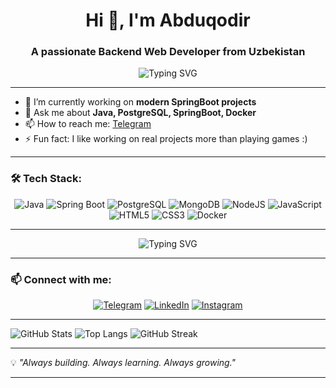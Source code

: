 <h1 align="center">Hi 👋, I'm Abduqodir</h1>
<h3 align="center">A passionate Backend Web Developer from Uzbekistan</h3>

<p align="center">
  <img src="https://readme-typing-svg.herokuapp.com?font=Fira+Code&pause=1000&color=00F787&center=true&vCenter=true&width=435&lines=I+am+a+Java+Developer;Spring+Boot+%7C+PostgreSQL+%7C+MongoDB;Backend+Lover+%7C+Clean+Code+Fan;Welcome+to+my+GitHub!" alt="Typing SVG" />
</p>

---

- 🔭 I’m currently working on **modern SpringBoot projects**
- 💬 Ask me about **Java, PostgreSQL, SpringBoot, Docker**
- 📫 How to reach me: [Telegram](https://t.me/dasturch1_Oken)
- ⚡ Fun fact: I like working on real projects more than playing games :)

---

### 🛠️ Tech Stack:
<div align="center">
  
![Java](https://img.shields.io/badge/Java-007396?logo=java&logoColor=white&style=for-the-badge)
![Spring Boot](https://img.shields.io/badge/Spring_Boot-6DB33F?logo=spring-boot&logoColor=white&style=for-the-badge)
![PostgreSQL](https://img.shields.io/badge/PostgreSQL-4169E1?logo=postgresql&logoColor=white&style=for-the-badge)
![MongoDB](https://img.shields.io/badge/MongoDB-4EA94B?logo=mongodb&logoColor=white&style=for-the-badge)
![NodeJS](https://img.shields.io/badge/Node.js-339933?logo=nodedotjs&logoColor=white&style=for-the-badge)
![JavaScript](https://img.shields.io/badge/JavaScript-F7DF1E?logo=javascript&logoColor=black&style=for-the-badge)
![HTML5](https://img.shields.io/badge/HTML5-E34F26?logo=html5&logoColor=white&style=for-the-badge)
![CSS3](https://img.shields.io/badge/CSS3-1572B6?logo=css3&logoColor=white&style=for-the-badge)
![Docker](https://img.shields.io/badge/Docker-2496ED?logo=docker&logoColor=white&style=for-the-badge)

</div>

---

<p align="center">
  <img src="https://readme-typing-svg.herokuapp.com?font=Fira+Code&duration=3000&pause=1000&color=00F787&center=true&vCenter=true&width=450&lines=Hi+I'm+Abduqodir;Java+Spring+Boot+PostgreSQL+Developer;Welcome+to+my+GitHub+profile!" alt="Typing SVG" />
</p>

---

### 📫 Connect with me:
<div align="center">

[![Telegram](https://img.shields.io/badge/Telegram-2CA5E0?style=for-the-badge&logo=telegram&logoColor=white)](https://t.me/dasturch1_Oken)
[![LinkedIn](https://img.shields.io/badge/LinkedIn-blue?style=for-the-badge&logo=linkedin&logoColor=white)](https://www.linkedin.com/in/abduqodir-zuvaydullayev-638310312/)
[![Instagram](https://img.shields.io/badge/Instagram-E4405F?style=for-the-badge&logo=instagram&logoColor=white)](https://www.instagram.com/dasturch1_oken?igsh=eWludTAwczFlMTRv)

</div>

---


  ![GitHub Stats](https://github-readme-stats.vercel.app/api?username=Abdukod1r&show_icons=true&theme=radical)
  ![Top Langs](https://github-readme-stats.vercel.app/api/top-langs/?username=Abdukod1r&layout=compact)
  ![GitHub Streak](https://github-readme-streak-stats.herokuapp.com/?user=Abdukod1r&theme=dark)

---


💡 *"Always building. Always learning. Always growing."*

---
